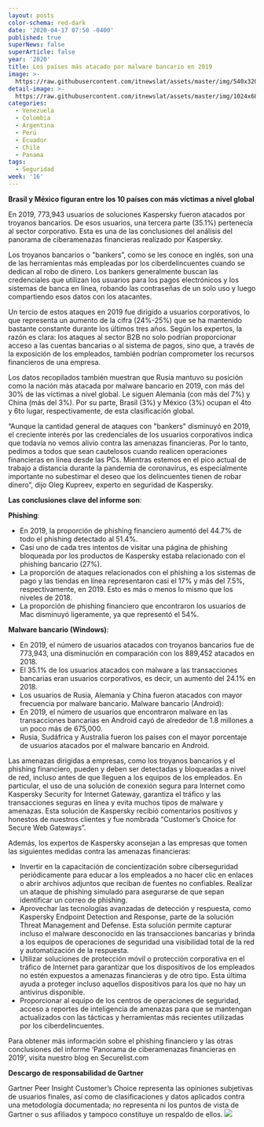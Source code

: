 ```yaml
---
layout: posts
color-schema: red-dark
date: '2020-04-17 07:50 -0400'
published: true
superNews: false
superArticle: false
year: '2020'
title: Los países más atacado por malware bancario en 2019
image: >-
  https://raw.githubusercontent.com/itnewslat/assets/master/img/540x320/Malware-Kaspersky-p.jpg
detail-image: >-
  https://raw.githubusercontent.com/itnewslat/assets/master/img/1024x680/Malware-Kaspersky-g.jpg
categories:
  - Venezuela
  - Colombia
  - Argentina
  - Perú
  - Ecuador
  - Chile
  - Panama
tags:
  - Seguridad
week: '16'
---
```

**Brasil y México figuran entre los 10 países con más víctimas a nivel global**
 
En 2019, 773,943 usuarios de soluciones Kaspersky fueron atacados por troyanos bancarios. De esos usuarios, una tercera parte (35.1%) pertenecía al sector corporativo. Esta es una de las conclusiones del análisis del panorama de ciberamenazas financieras realizado por Kaspersky.

Los troyanos bancarios o "bankers”, como se les conoce en inglés, son una de las herramientas más empleadas por los ciberdelincuentes cuando se dedican al robo de dinero. Los bankers generalmente buscan las credenciales que utilizan los usuarios para los pagos electrónicos y los sistemas de banca en línea, robando las contraseñas de un solo uso y luego compartiendo esos datos con los atacantes.

Un tercio de estos ataques en 2019 fue dirigido a usuarios corporativos, lo que representa un aumento de la cifra (24%-25%) que se ha mantenido bastante constante durante los últimos tres años. Según los expertos, la razón es clara: los ataques al sector B2B no solo podrían proporcionar acceso a las cuentas bancarias o al sistema de pagos, sino que, a través de la exposición de los empleados, también podrían comprometer los recursos financieros de una empresa.

Los datos recopilados también muestran que Rusia mantuvo su posición como la nación más atacada por malware bancario en 2019, con más del 30% de las víctimas a nivel global. Le siguen Alemania (con más del 7%) y China (más del 3%). Por su parte, Brasil (3%) y México (3%) ocupan el 4to y 6to lugar, respectivamente, de esta clasificación global.  

“Aunque la cantidad general de ataques con "bankers" disminuyó en 2019, el creciente interés por las credenciales de los usuarios corporativos indica que todavía no vemos alivio contra las amenazas financieras. Por lo tanto, pedimos a todos que sean cautelosos cuando realicen operaciones financieras en línea desde las PCs. Mientras estemos en el pico actual de trabajo a distancia durante la pandemia de coronavirus, es especialmente importante no subestimar el deseo que los delincuentes tienen de robar dinero”, dijo Oleg Kupreev, experto en seguridad de Kaspersky.

**Las conclusiones clave del informe son**:

**Phishing**:

- En 2019, la proporción de phishing financiero aumentó del 44.7% de todo el phishing detectado al 51.4%.
- Casi uno de cada tres intentos de visitar una página de phishing bloqueada por los productos de Kaspersky estaba relacionado con el phishing bancario (27%).
- La proporción de ataques relacionados con el phishing a los sistemas de pago y las tiendas en línea representaron casi el 17% y más del 7.5%, respectivamente, en 2019. Esto es más o menos lo mismo que los niveles de 2018.
- La proporción de phishing financiero que encontraron los usuarios de Mac disminuyó ligeramente, ya que representó el 54%.

**Malware bancario (Windows)**:

- En 2019, el número de usuarios atacados con troyanos bancarios fue de 773,943, una disminución en comparación con los 889,452 atacados en 2018.
- El 35.1% de los usuarios atacados con malware a las transacciones bancarias eran usuarios corporativos, es decir, un aumento del 24.1% en 2018.
- Los usuarios de Rusia, Alemania y China fueron atacados con mayor frecuencia por malware bancario. 
Malware bancario (Android):
- En 2019, el número de usuarios que encontraron malware en las transacciones bancarias en Android cayó de alrededor de 1.8 millones a un poco más de 675,000.
- Rusia, Sudáfrica y Australia fueron los países con el mayor porcentaje de usuarios atacados por el malware bancario en Android.

Las amenazas dirigidas a empresas, como los troyanos bancarios y el phishing financiero, pueden y deben ser detectadas y bloqueadas a nivel de red, incluso antes de que lleguen a los equipos de los empleados. En particular, el uso de una solución de conexión segura para Internet como Kaspersky Security for Internet Gateway, garantiza el tráfico y las transacciones seguras en línea y evita muchos tipos de malware y amenazas. Esta solución de Kaspersky recibió comentarios positivos y honestos de nuestros clientes y fue nombrada “Customer’s Choice for Secure Web Gateways”.

Además, los expertos de Kaspersky aconsejan a las empresas que tomen las siguientes medidas contra las amenazas financieras:

- Invertir en la capacitación de concientización sobre ciberseguridad periódicamente para educar a los empleados a no hacer clic en enlaces o abrir archivos adjuntos que reciban de fuentes no confiables. Realizar un ataque de phishing simulado para asegurarse de que sepan identificar un correo de phishing.
- Aprovechar las tecnologías avanzadas de detección y respuesta, como Kaspersky Endpoint Detection and Response, parte de la solución Threat Management and Defense. Esta solución permite capturar incluso el malware desconocido en las transacciones bancarias y brinda a los equipos de operaciones de seguridad una visibilidad total de la red y automatización de la respuesta.
- Utilizar soluciones de protección móvil o protección corporativa en el tráfico de Internet para garantizar que los dispositivos de los empleados no estén expuestos a amenazas financieras y de otro tipo. Esta última ayuda a proteger incluso aquellos dispositivos para los que no hay un antivirus disponible.
- Proporcionar al equipo de los centros de operaciones de seguridad, acceso a reportes de inteligencia de amenazas para que se mantengan actualizados con las tácticas y herramientas más recientes utilizadas por los ciberdelincuentes.

Para obtener más información sobre el phishing financiero y las otras conclusiones del informe ‘Panorama de ciberamenazas financieras en 2019’, visita nuestro blog en Securelist.com

**Descargo de responsabilidad de Gartner**

Gartner Peer Insight Customer’s Choice representa las opiniones subjetivas de usuarios finales, así como de clasificaciones y datos aplicados contra una metodología documentada; no representa ni los puntos de vista de Gartner o sus afiliados y tampoco constituye un respaldo de ellos.
<img src="https://tracker.metricool.com/c3po.jpg?hash=56f88a41e39ab42c063cc51676587a04"/>